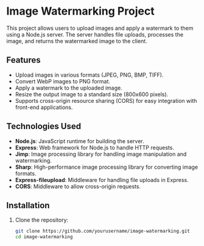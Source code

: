 # Image Watermarking Project

This project allows users to upload images and apply a watermark to them using a Node.js server. The server handles file uploads, processes the image, and returns the watermarked image to the client.

## Features

- Upload images in various formats (JPEG, PNG, BMP, TIFF).
- Convert WebP images to PNG format.
- Apply a watermark to the uploaded image.
- Resize the output image to a standard size (800x600 pixels).
- Supports cross-origin resource sharing (CORS) for easy integration with front-end applications.

## Technologies Used

- **Node.js**: JavaScript runtime for building the server.
- **Express**: Web framework for Node.js to handle HTTP requests.
- **Jimp**: Image processing library for handling image manipulation and watermarking.
- **Sharp**: High-performance image processing library for converting image formats.
- **Express-fileupload**: Middleware for handling file uploads in Express.
- **CORS**: Middleware to allow cross-origin requests.

## Installation

1. Clone the repository:
   ```bash
   git clone https://github.com/yourusername/image-watermarking.git
   cd image-watermarking
